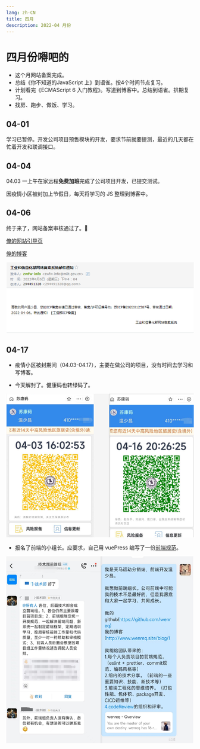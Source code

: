```yaml
---
lang: zh-CN
title: 四月
description: 2022-04 月份
---
```


# 四月份嘚吧的

- 这个月网站备案完成。
- 总结《你不知道的JavaScript 上》到语雀。按4个时间节点复习。
- 计划看完《ECMAScript 6 入门教程》。写道到博客中。总结到语雀。排期复习。
- 找房、跑步、做饭、学习。

## 04-01

学习已暂停。开发公司项目预售模块的开发，要求节前就要提测，最近的几天都在忙着开发和联调接口。

## 04-04

04.03 一上午在家远程**免费加班**完成了公司项目开发，已提交测试。

因疫情小区被封加上节假日，每天将学习的 JS 整理到博客中。

## 04-06

终于来了，网站备案审核通过了。🌈

[俺的网站引导页](http://www.wenreq.site/)

[俺的博客](http://www.wenreq.site/blog/)

![工信部邮件](./static/工信部.png)

## 04-17

- 疫情小区被封期间（04.03-04.17），主要在做公司的项目，没有时间去学习和写博客。

- 今天解封了。健康码也转绿码了。

![healthCode](./static/healthCode.png)

- 报名了前端的小组长。应要求，自己用 vuePress 编写了一份[前端规范](http://www.wenreq.site/standard/)。

![groupInfo](./static/principalMerge.png)
